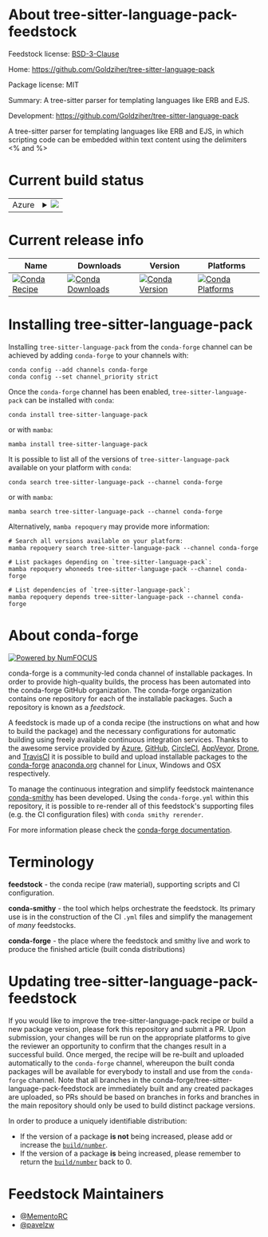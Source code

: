 About tree-sitter-language-pack-feedstock
=========================================

Feedstock license: [BSD-3-Clause](https://github.com/conda-forge/tree-sitter-language-pack-feedstock/blob/main/LICENSE.txt)

Home: https://github.com/Goldziher/tree-sitter-language-pack

Package license: MIT

Summary: A tree-sitter parser for templating languages like ERB and EJS.

Development: https://github.com/Goldziher/tree-sitter-language-pack

A tree-sitter parser for templating languages like ERB and EJS,
in which scripting code can be embedded within text content using
the delimiters <% and %>

Current build status
====================


<table>
    
  <tr>
    <td>Azure</td>
    <td>
      <details>
        <summary>
          <a href="https://dev.azure.com/conda-forge/feedstock-builds/_build/latest?definitionId=25510&branchName=main">
            <img src="https://dev.azure.com/conda-forge/feedstock-builds/_apis/build/status/tree-sitter-language-pack-feedstock?branchName=main">
          </a>
        </summary>
        <table>
          <thead><tr><th>Variant</th><th>Status</th></tr></thead>
          <tbody><tr>
              <td>linux_64_channel_sourcesconda-forgeconda-forgelabelpython_rcpython3.14.____cp314</td>
              <td>
                <a href="https://dev.azure.com/conda-forge/feedstock-builds/_build/latest?definitionId=25510&branchName=main">
                  <img src="https://dev.azure.com/conda-forge/feedstock-builds/_apis/build/status/tree-sitter-language-pack-feedstock?branchName=main&jobName=linux&configuration=linux%20linux_64_channel_sourcesconda-forgeconda-forgelabelpython_rcpython3.14.____cp314" alt="variant">
                </a>
              </td>
            </tr><tr>
              <td>linux_64_channel_sourcesconda-forgepython3.10.____cpython</td>
              <td>
                <a href="https://dev.azure.com/conda-forge/feedstock-builds/_build/latest?definitionId=25510&branchName=main">
                  <img src="https://dev.azure.com/conda-forge/feedstock-builds/_apis/build/status/tree-sitter-language-pack-feedstock?branchName=main&jobName=linux&configuration=linux%20linux_64_channel_sourcesconda-forgepython3.10.____cpython" alt="variant">
                </a>
              </td>
            </tr><tr>
              <td>linux_64_channel_sourcesconda-forgepython3.11.____cpython</td>
              <td>
                <a href="https://dev.azure.com/conda-forge/feedstock-builds/_build/latest?definitionId=25510&branchName=main">
                  <img src="https://dev.azure.com/conda-forge/feedstock-builds/_apis/build/status/tree-sitter-language-pack-feedstock?branchName=main&jobName=linux&configuration=linux%20linux_64_channel_sourcesconda-forgepython3.11.____cpython" alt="variant">
                </a>
              </td>
            </tr><tr>
              <td>linux_64_channel_sourcesconda-forgepython3.12.____cpython</td>
              <td>
                <a href="https://dev.azure.com/conda-forge/feedstock-builds/_build/latest?definitionId=25510&branchName=main">
                  <img src="https://dev.azure.com/conda-forge/feedstock-builds/_apis/build/status/tree-sitter-language-pack-feedstock?branchName=main&jobName=linux&configuration=linux%20linux_64_channel_sourcesconda-forgepython3.12.____cpython" alt="variant">
                </a>
              </td>
            </tr><tr>
              <td>linux_64_channel_sourcesconda-forgepython3.13.____cp313</td>
              <td>
                <a href="https://dev.azure.com/conda-forge/feedstock-builds/_build/latest?definitionId=25510&branchName=main">
                  <img src="https://dev.azure.com/conda-forge/feedstock-builds/_apis/build/status/tree-sitter-language-pack-feedstock?branchName=main&jobName=linux&configuration=linux%20linux_64_channel_sourcesconda-forgepython3.13.____cp313" alt="variant">
                </a>
              </td>
            </tr><tr>
              <td>linux_aarch64_channel_sourcesconda-forgeconda-forgelabelpython_rcpython3.14.____cp314</td>
              <td>
                <a href="https://dev.azure.com/conda-forge/feedstock-builds/_build/latest?definitionId=25510&branchName=main">
                  <img src="https://dev.azure.com/conda-forge/feedstock-builds/_apis/build/status/tree-sitter-language-pack-feedstock?branchName=main&jobName=linux&configuration=linux%20linux_aarch64_channel_sourcesconda-forgeconda-forgelabelpython_rcpython3.14.____cp314" alt="variant">
                </a>
              </td>
            </tr><tr>
              <td>linux_aarch64_channel_sourcesconda-forgepython3.10.____cpython</td>
              <td>
                <a href="https://dev.azure.com/conda-forge/feedstock-builds/_build/latest?definitionId=25510&branchName=main">
                  <img src="https://dev.azure.com/conda-forge/feedstock-builds/_apis/build/status/tree-sitter-language-pack-feedstock?branchName=main&jobName=linux&configuration=linux%20linux_aarch64_channel_sourcesconda-forgepython3.10.____cpython" alt="variant">
                </a>
              </td>
            </tr><tr>
              <td>linux_aarch64_channel_sourcesconda-forgepython3.11.____cpython</td>
              <td>
                <a href="https://dev.azure.com/conda-forge/feedstock-builds/_build/latest?definitionId=25510&branchName=main">
                  <img src="https://dev.azure.com/conda-forge/feedstock-builds/_apis/build/status/tree-sitter-language-pack-feedstock?branchName=main&jobName=linux&configuration=linux%20linux_aarch64_channel_sourcesconda-forgepython3.11.____cpython" alt="variant">
                </a>
              </td>
            </tr><tr>
              <td>linux_aarch64_channel_sourcesconda-forgepython3.12.____cpython</td>
              <td>
                <a href="https://dev.azure.com/conda-forge/feedstock-builds/_build/latest?definitionId=25510&branchName=main">
                  <img src="https://dev.azure.com/conda-forge/feedstock-builds/_apis/build/status/tree-sitter-language-pack-feedstock?branchName=main&jobName=linux&configuration=linux%20linux_aarch64_channel_sourcesconda-forgepython3.12.____cpython" alt="variant">
                </a>
              </td>
            </tr><tr>
              <td>linux_aarch64_channel_sourcesconda-forgepython3.13.____cp313</td>
              <td>
                <a href="https://dev.azure.com/conda-forge/feedstock-builds/_build/latest?definitionId=25510&branchName=main">
                  <img src="https://dev.azure.com/conda-forge/feedstock-builds/_apis/build/status/tree-sitter-language-pack-feedstock?branchName=main&jobName=linux&configuration=linux%20linux_aarch64_channel_sourcesconda-forgepython3.13.____cp313" alt="variant">
                </a>
              </td>
            </tr><tr>
              <td>osx_64_channel_sourcesconda-forgeconda-forgelabelpython_rcpython3.14.____cp314</td>
              <td>
                <a href="https://dev.azure.com/conda-forge/feedstock-builds/_build/latest?definitionId=25510&branchName=main">
                  <img src="https://dev.azure.com/conda-forge/feedstock-builds/_apis/build/status/tree-sitter-language-pack-feedstock?branchName=main&jobName=osx&configuration=osx%20osx_64_channel_sourcesconda-forgeconda-forgelabelpython_rcpython3.14.____cp314" alt="variant">
                </a>
              </td>
            </tr><tr>
              <td>osx_64_channel_sourcesconda-forgepython3.10.____cpython</td>
              <td>
                <a href="https://dev.azure.com/conda-forge/feedstock-builds/_build/latest?definitionId=25510&branchName=main">
                  <img src="https://dev.azure.com/conda-forge/feedstock-builds/_apis/build/status/tree-sitter-language-pack-feedstock?branchName=main&jobName=osx&configuration=osx%20osx_64_channel_sourcesconda-forgepython3.10.____cpython" alt="variant">
                </a>
              </td>
            </tr><tr>
              <td>osx_64_channel_sourcesconda-forgepython3.11.____cpython</td>
              <td>
                <a href="https://dev.azure.com/conda-forge/feedstock-builds/_build/latest?definitionId=25510&branchName=main">
                  <img src="https://dev.azure.com/conda-forge/feedstock-builds/_apis/build/status/tree-sitter-language-pack-feedstock?branchName=main&jobName=osx&configuration=osx%20osx_64_channel_sourcesconda-forgepython3.11.____cpython" alt="variant">
                </a>
              </td>
            </tr><tr>
              <td>osx_64_channel_sourcesconda-forgepython3.12.____cpython</td>
              <td>
                <a href="https://dev.azure.com/conda-forge/feedstock-builds/_build/latest?definitionId=25510&branchName=main">
                  <img src="https://dev.azure.com/conda-forge/feedstock-builds/_apis/build/status/tree-sitter-language-pack-feedstock?branchName=main&jobName=osx&configuration=osx%20osx_64_channel_sourcesconda-forgepython3.12.____cpython" alt="variant">
                </a>
              </td>
            </tr><tr>
              <td>osx_64_channel_sourcesconda-forgepython3.13.____cp313</td>
              <td>
                <a href="https://dev.azure.com/conda-forge/feedstock-builds/_build/latest?definitionId=25510&branchName=main">
                  <img src="https://dev.azure.com/conda-forge/feedstock-builds/_apis/build/status/tree-sitter-language-pack-feedstock?branchName=main&jobName=osx&configuration=osx%20osx_64_channel_sourcesconda-forgepython3.13.____cp313" alt="variant">
                </a>
              </td>
            </tr><tr>
              <td>osx_arm64_channel_sourcesconda-forgeconda-forgelabelpython_rcpython3.14.____cp314</td>
              <td>
                <a href="https://dev.azure.com/conda-forge/feedstock-builds/_build/latest?definitionId=25510&branchName=main">
                  <img src="https://dev.azure.com/conda-forge/feedstock-builds/_apis/build/status/tree-sitter-language-pack-feedstock?branchName=main&jobName=osx&configuration=osx%20osx_arm64_channel_sourcesconda-forgeconda-forgelabelpython_rcpython3.14.____cp314" alt="variant">
                </a>
              </td>
            </tr><tr>
              <td>osx_arm64_channel_sourcesconda-forgepython3.10.____cpython</td>
              <td>
                <a href="https://dev.azure.com/conda-forge/feedstock-builds/_build/latest?definitionId=25510&branchName=main">
                  <img src="https://dev.azure.com/conda-forge/feedstock-builds/_apis/build/status/tree-sitter-language-pack-feedstock?branchName=main&jobName=osx&configuration=osx%20osx_arm64_channel_sourcesconda-forgepython3.10.____cpython" alt="variant">
                </a>
              </td>
            </tr><tr>
              <td>osx_arm64_channel_sourcesconda-forgepython3.11.____cpython</td>
              <td>
                <a href="https://dev.azure.com/conda-forge/feedstock-builds/_build/latest?definitionId=25510&branchName=main">
                  <img src="https://dev.azure.com/conda-forge/feedstock-builds/_apis/build/status/tree-sitter-language-pack-feedstock?branchName=main&jobName=osx&configuration=osx%20osx_arm64_channel_sourcesconda-forgepython3.11.____cpython" alt="variant">
                </a>
              </td>
            </tr><tr>
              <td>osx_arm64_channel_sourcesconda-forgepython3.12.____cpython</td>
              <td>
                <a href="https://dev.azure.com/conda-forge/feedstock-builds/_build/latest?definitionId=25510&branchName=main">
                  <img src="https://dev.azure.com/conda-forge/feedstock-builds/_apis/build/status/tree-sitter-language-pack-feedstock?branchName=main&jobName=osx&configuration=osx%20osx_arm64_channel_sourcesconda-forgepython3.12.____cpython" alt="variant">
                </a>
              </td>
            </tr><tr>
              <td>osx_arm64_channel_sourcesconda-forgepython3.13.____cp313</td>
              <td>
                <a href="https://dev.azure.com/conda-forge/feedstock-builds/_build/latest?definitionId=25510&branchName=main">
                  <img src="https://dev.azure.com/conda-forge/feedstock-builds/_apis/build/status/tree-sitter-language-pack-feedstock?branchName=main&jobName=osx&configuration=osx%20osx_arm64_channel_sourcesconda-forgepython3.13.____cp313" alt="variant">
                </a>
              </td>
            </tr><tr>
              <td>win_64_channel_sourcesconda-forgeconda-forgelabelpython_rcpython3.14.____cp314</td>
              <td>
                <a href="https://dev.azure.com/conda-forge/feedstock-builds/_build/latest?definitionId=25510&branchName=main">
                  <img src="https://dev.azure.com/conda-forge/feedstock-builds/_apis/build/status/tree-sitter-language-pack-feedstock?branchName=main&jobName=win&configuration=win%20win_64_channel_sourcesconda-forgeconda-forgelabelpython_rcpython3.14.____cp314" alt="variant">
                </a>
              </td>
            </tr><tr>
              <td>win_64_channel_sourcesconda-forgepython3.10.____cpython</td>
              <td>
                <a href="https://dev.azure.com/conda-forge/feedstock-builds/_build/latest?definitionId=25510&branchName=main">
                  <img src="https://dev.azure.com/conda-forge/feedstock-builds/_apis/build/status/tree-sitter-language-pack-feedstock?branchName=main&jobName=win&configuration=win%20win_64_channel_sourcesconda-forgepython3.10.____cpython" alt="variant">
                </a>
              </td>
            </tr><tr>
              <td>win_64_channel_sourcesconda-forgepython3.11.____cpython</td>
              <td>
                <a href="https://dev.azure.com/conda-forge/feedstock-builds/_build/latest?definitionId=25510&branchName=main">
                  <img src="https://dev.azure.com/conda-forge/feedstock-builds/_apis/build/status/tree-sitter-language-pack-feedstock?branchName=main&jobName=win&configuration=win%20win_64_channel_sourcesconda-forgepython3.11.____cpython" alt="variant">
                </a>
              </td>
            </tr><tr>
              <td>win_64_channel_sourcesconda-forgepython3.12.____cpython</td>
              <td>
                <a href="https://dev.azure.com/conda-forge/feedstock-builds/_build/latest?definitionId=25510&branchName=main">
                  <img src="https://dev.azure.com/conda-forge/feedstock-builds/_apis/build/status/tree-sitter-language-pack-feedstock?branchName=main&jobName=win&configuration=win%20win_64_channel_sourcesconda-forgepython3.12.____cpython" alt="variant">
                </a>
              </td>
            </tr><tr>
              <td>win_64_channel_sourcesconda-forgepython3.13.____cp313</td>
              <td>
                <a href="https://dev.azure.com/conda-forge/feedstock-builds/_build/latest?definitionId=25510&branchName=main">
                  <img src="https://dev.azure.com/conda-forge/feedstock-builds/_apis/build/status/tree-sitter-language-pack-feedstock?branchName=main&jobName=win&configuration=win%20win_64_channel_sourcesconda-forgepython3.13.____cp313" alt="variant">
                </a>
              </td>
            </tr>
          </tbody>
        </table>
      </details>
    </td>
  </tr>
</table>

Current release info
====================

| Name | Downloads | Version | Platforms |
| --- | --- | --- | --- |
| [![Conda Recipe](https://img.shields.io/badge/recipe-tree--sitter--language--pack-green.svg)](https://anaconda.org/conda-forge/tree-sitter-language-pack) | [![Conda Downloads](https://img.shields.io/conda/dn/conda-forge/tree-sitter-language-pack.svg)](https://anaconda.org/conda-forge/tree-sitter-language-pack) | [![Conda Version](https://img.shields.io/conda/vn/conda-forge/tree-sitter-language-pack.svg)](https://anaconda.org/conda-forge/tree-sitter-language-pack) | [![Conda Platforms](https://img.shields.io/conda/pn/conda-forge/tree-sitter-language-pack.svg)](https://anaconda.org/conda-forge/tree-sitter-language-pack) |

Installing tree-sitter-language-pack
====================================

Installing `tree-sitter-language-pack` from the `conda-forge` channel can be achieved by adding `conda-forge` to your channels with:

```
conda config --add channels conda-forge
conda config --set channel_priority strict
```

Once the `conda-forge` channel has been enabled, `tree-sitter-language-pack` can be installed with `conda`:

```
conda install tree-sitter-language-pack
```

or with `mamba`:

```
mamba install tree-sitter-language-pack
```

It is possible to list all of the versions of `tree-sitter-language-pack` available on your platform with `conda`:

```
conda search tree-sitter-language-pack --channel conda-forge
```

or with `mamba`:

```
mamba search tree-sitter-language-pack --channel conda-forge
```

Alternatively, `mamba repoquery` may provide more information:

```
# Search all versions available on your platform:
mamba repoquery search tree-sitter-language-pack --channel conda-forge

# List packages depending on `tree-sitter-language-pack`:
mamba repoquery whoneeds tree-sitter-language-pack --channel conda-forge

# List dependencies of `tree-sitter-language-pack`:
mamba repoquery depends tree-sitter-language-pack --channel conda-forge
```


About conda-forge
=================

[![Powered by
NumFOCUS](https://img.shields.io/badge/powered%20by-NumFOCUS-orange.svg?style=flat&colorA=E1523D&colorB=007D8A)](https://numfocus.org)

conda-forge is a community-led conda channel of installable packages.
In order to provide high-quality builds, the process has been automated into the
conda-forge GitHub organization. The conda-forge organization contains one repository
for each of the installable packages. Such a repository is known as a *feedstock*.

A feedstock is made up of a conda recipe (the instructions on what and how to build
the package) and the necessary configurations for automatic building using freely
available continuous integration services. Thanks to the awesome service provided by
[Azure](https://azure.microsoft.com/en-us/services/devops/), [GitHub](https://github.com/),
[CircleCI](https://circleci.com/), [AppVeyor](https://www.appveyor.com/),
[Drone](https://cloud.drone.io/welcome), and [TravisCI](https://travis-ci.com/)
it is possible to build and upload installable packages to the
[conda-forge](https://anaconda.org/conda-forge) [anaconda.org](https://anaconda.org/)
channel for Linux, Windows and OSX respectively.

To manage the continuous integration and simplify feedstock maintenance
[conda-smithy](https://github.com/conda-forge/conda-smithy) has been developed.
Using the ``conda-forge.yml`` within this repository, it is possible to re-render all of
this feedstock's supporting files (e.g. the CI configuration files) with ``conda smithy rerender``.

For more information please check the [conda-forge documentation](https://conda-forge.org/docs/).

Terminology
===========

**feedstock** - the conda recipe (raw material), supporting scripts and CI configuration.

**conda-smithy** - the tool which helps orchestrate the feedstock.
                   Its primary use is in the construction of the CI ``.yml`` files
                   and simplify the management of *many* feedstocks.

**conda-forge** - the place where the feedstock and smithy live and work to
                  produce the finished article (built conda distributions)


Updating tree-sitter-language-pack-feedstock
============================================

If you would like to improve the tree-sitter-language-pack recipe or build a new
package version, please fork this repository and submit a PR. Upon submission,
your changes will be run on the appropriate platforms to give the reviewer an
opportunity to confirm that the changes result in a successful build. Once
merged, the recipe will be re-built and uploaded automatically to the
`conda-forge` channel, whereupon the built conda packages will be available for
everybody to install and use from the `conda-forge` channel.
Note that all branches in the conda-forge/tree-sitter-language-pack-feedstock are
immediately built and any created packages are uploaded, so PRs should be based
on branches in forks and branches in the main repository should only be used to
build distinct package versions.

In order to produce a uniquely identifiable distribution:
 * If the version of a package **is not** being increased, please add or increase
   the [``build/number``](https://docs.conda.io/projects/conda-build/en/latest/resources/define-metadata.html#build-number-and-string).
 * If the version of a package **is** being increased, please remember to return
   the [``build/number``](https://docs.conda.io/projects/conda-build/en/latest/resources/define-metadata.html#build-number-and-string)
   back to 0.

Feedstock Maintainers
=====================

* [@MementoRC](https://github.com/MementoRC/)
* [@pavelzw](https://github.com/pavelzw/)

